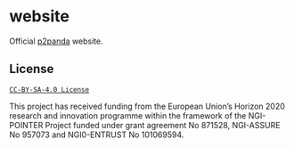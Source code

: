 # website

Official [p2panda](https://p2panda.org) website.

## License

[`CC-BY-SA-4.0 License`](LICENSE)

This project has received funding from the European Union’s Horizon 2020
research and innovation programme within the framework of the NGI-POINTER
Project funded under grant agreement No 871528, NGI-ASSURE No 957073 and
NGI0-ENTRUST No 101069594.
